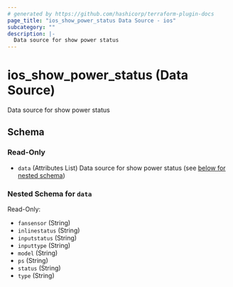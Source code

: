 ```yaml
---
# generated by https://github.com/hashicorp/terraform-plugin-docs
page_title: "ios_show_power_status Data Source - ios"
subcategory: ""
description: |-
  Data source for show power status
---
```


# ios_show_power_status (Data Source)

Data source for show power status



<!-- schema generated by tfplugindocs -->
## Schema

### Read-Only

- `data` (Attributes List) Data source for show power status (see [below for nested schema](#nestedatt--data))

<a id="nestedatt--data"></a>
### Nested Schema for `data`

Read-Only:

- `fansensor` (String)
- `inlinestatus` (String)
- `inputstatus` (String)
- `inputtype` (String)
- `model` (String)
- `ps` (String)
- `status` (String)
- `type` (String)
